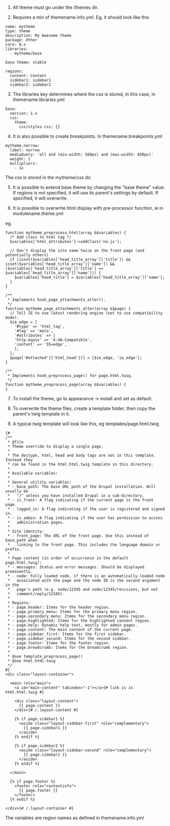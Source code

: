 1. All theme must go under the /themes dir.

2. Requires a min of themename.info.yml. Eg, it should look like this

```
name: mytheme
type: theme
description: My Awesome theme
package: Other
core: 8.x
libraries:
  - mytheme/base

base theme: stable

regions:
  content: Content
  sidebar1: sidebar1
  sidebar2: sidebar2
```

3. The libraries key determines where the css is stored, in this case, in themename.libraries.yml

```
base:
  version: 1.x
  css:
    theme:
      css/styles.css: {}
```

4. It is also possible to create breakpoints. In themename.breakpoints.yml

```
mytheme.narrow:
  label: narrow
  mediaQuery: 'all and (min-width: 560px) and (max-width: 850px)'
  weight: 1
  multipliers:
    - 1x
```
The css is stored in the mytheme/css dir.

5. It is possible to extend base theme by changing the "base theme" value. If regions is not specified, it will use its parent's settings by default. If specified, it will overwrite.

6. It is possible to overwrite html display with pre-processor function, ie in modulename.theme.yml

eg.

```
function mytheme_preprocess_html(array &$variables) {
  /* Add class to html tag */
  $variables['html_attributes']->addClass('no-js');

  // Don't display the site name twice on the front page (and potentially others)
  if (isset($variables['head_title_array']['title']) && isset($variables['head_title_array']['name']) && ($variables['head_title_array']['title'] == $variables['head_title_array']['name'])) {
    $variables['head_title'] = $variables['head_title_array']['name'];
  }
}

/**
 * Implements hook_page_attachments_alter().
 */
function mytheme_page_attachments_alter(array &$page) {
  // Tell IE to use latest rendering engine (not to use compatibility mode).
  $ie_edge = [
    '#type' => 'html_tag',
    '#tag' => 'meta',
    '#attributes' => [
    'http-equiv' => 'X-UA-Compatible',
    'content' => 'IE=edge',
    ],
  ];
  $page['#attached']['html_head'][] = [$ie_edge, 'ie_edge'];
}

/**
 * Implements hook_preprocess_page() for page.html.twig.
 */
function mytheme_preprocess_page(array &$variables) {
}
```

7. To install the theme, go to appearance -> install and set as default.

8. To overwrite the theme files, create a template folder, then copy the parent's twig template in it.

9. A typical twig template will look like this, eg templates/page.html.twig

```
{#
/**
 * @file
 * Theme override to display a single page.
 *
 * The doctype, html, head and body tags are not in this template. Instead they
 * can be found in the html.html.twig template in this directory.
 *
 * Available variables:
 *
 * General utility variables:
 * - base_path: The base URL path of the Drupal installation. Will usually be
 *   "/" unless you have installed Drupal in a sub-directory.
 * - is_front: A flag indicating if the current page is the front page.
 * - logged_in: A flag indicating if the user is registered and signed in.
 * - is_admin: A flag indicating if the user has permission to access
 *   administration pages.
 *
 * Site identity:
 * - front_page: The URL of the front page. Use this instead of base_path when
 *   linking to the front page. This includes the language domain or prefix.
 *
 * Page content (in order of occurrence in the default page.html.twig):
 * - messages: Status and error messages. Should be displayed prominently.
 * - node: Fully loaded node, if there is an automatically-loaded node
 *   associated with the page and the node ID is the second argument in the
 *   page's path (e.g. node/12345 and node/12345/revisions, but not
 *   comment/reply/12345).
 *
 * Regions:
 * - page.header: Items for the header region.
 * - page.primary_menu: Items for the primary menu region.
 * - page.secondary_menu: Items for the secondary menu region.
 * - page.highlighted: Items for the highlighted content region.
 * - page.help: Dynamic help text, mostly for admin pages.
 * - page.content: The main content of the current page.
 * - page.sidebar_first: Items for the first sidebar.
 * - page.sidebar_second: Items for the second sidebar.
 * - page.footer: Items for the footer region.
 * - page.breadcrumb: Items for the breadcrumb region.
 *
 * @see template_preprocess_page()
 * @see html.html.twig
 */
#}
<div class="layout-container">

  <main role="main">
    <a id="main-content" tabindex="-1"></a>{# link is in html.html.twig #}

    <div class="layout-content">
      {{ page.content }}
    </div>{# /.layout-content #}

    {% if page.sidebar1 %}
      <aside class="layout-sidebar-first" role="complementary">
        {{ page.sidebar1 }}
      </aside>
    {% endif %}

    {% if page.sidebar2 %}
      <aside class="layout-sidebar-second" role="complementary">
        {{ page.sidebar2 }}
      </aside>
    {% endif %}

  </main>

  {% if page.footer %}
    <footer role="contentinfo">
      {{ page.footer }}
    </footer>
  {% endif %}

</div>{# /.layout-container #}
```

The variables are region names as defined in themename.info.yml